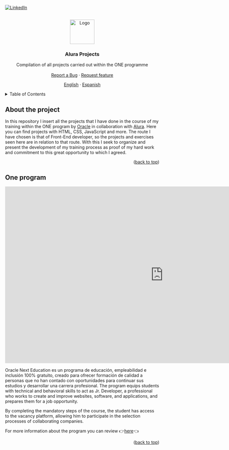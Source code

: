<div id="top"></div>

<!-- PROJECT SHIELDS -->
[![LinkedIn][linkedin-shield]][linkedin-url]



<!-- PROJECT LOGO -->
<br />
<div align="center">
  <a href="https://github.com/AnderMendoza/Alura-Projects">
    <img src="https://play-lh.googleusercontent.com/IDLZXWHLCVun428g_YGnR2HgnoIUlIRNfkmEEM0hmrzhBKZrhJ5UwM0_eHaWQT4gXAs" alt="Logo" width="80" height="80">
  </a>

  <h3 align="center">Alura Projects</h3>

  <p align="center">
    Compilation of all projects carried out within the ONE programme
    <br>
    <br>
    <a href="https://github.com/AnderMendoza/Alura-Projects/issues/new?assignees=&labels=feature&template=bug_report.md&title=">Report a Bug</a>
    ·
    <a href="https://github.com/AnderMendoza/Alura-Projects/issues/new?assignees=&labels=feature&template=feature_request.md&title=">Request feature</a>
  </p>
  <p align="center">
    <a href="/README.md">English</a>
    ·
    <a href="/READMEes.md">Espanish</a>
  </p>
</div>



<!-- TABLE OF CONTENTS -->
<details>
  <summary>Table of Contents</summary>
  <ol>
    <li><a href="#about-the-project">About the project</a></li>
    <li><a href="#one-program">ONE program</a></li>
    <li><a href="#alura-latam">Alura platform</a></li>
    <li><a href="#contribution">Contribution</a></li>
    <li><a href="#contact">Contact</a></li>
    <li><a href="#acknowledgments">Acknowledgments</a></li>
  </ol>
</details>



<!-- ABOUT THE PROJECT -->
## About the project

In this repository I insert all the projects that I have done in the course of my training within the ONE program by [Oracle](https://www.oracle.com/) in collaboration with [Alura](https://www.aluracursos.com/). Here you can find projects with HTML, CSS, JavaScript and more. The route I have chosen is that of Front-End developer, so the projects and exercises seen here are in relation to that route. With this I seek to organize and present the development of my training process as proof of my hard work and commitment to this great opportunity to which I agreed.

<p align="right">(<a href="#top">back to top</a>)</p>



<!-- ONE PROGRAM -->
## One program

<iframe width="1032" height="578" src="https://www.youtube.com/embed/G10bVuLxeAc" title="Conoce ONE y aprende a programar GRATIS" frameborder="0" allow="accelerometer; autoplay; clipboard-write; encrypted-media; gyroscope; picture-in-picture; web-share" allowfullscreen="1"></iframe>

Oracle Next Education es un programa de educación, empleabilidad e inclusión 100% gratuito, creado para ofrecer formación de calidad a personas que no han contado con oportunidades para continuar sus estudios y desarrollar una carrera profesional.
The program equips students with technical and behavioral skills to act as Jr. Developer, a professional who works to create and improve websites, software, and applications, and prepares them for a job opportunity.

By completing the mandatory steps of the course, the student has access to the vacancy platform, allowing him to participate in the selection processes of collaborating companies.

For more information about the program you can review 👉[here](https://www.oracle.com/pe/education/oracle-next-education/#about-course)👈

<p align="right">(<a href="#top">back to top</a>)</p>







<!-- MARKDOWN LINKS & IMAGES -->
<!-- https://www.markdownguide.org/basic-syntax/#reference-style-links -->
[linkedin-shield]: https://img.shields.io/badge/-LinkedIn-black.svg?style=for-the-badge&logo=linkedin&colorB=555
[linkedin-url]: https://www.linkedin.com/in/anderson-mendoza-ramos-7551141b7/